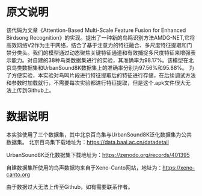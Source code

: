 # 原文说明

该代码为文章《Attention-Based Multi-Scale Feature Fusion for Enhanced Birdsong Recognition》的实现。提出了一种新的鸟鸣识别方法AMDG-NET,它将高效网络V2作为主干网络，结合了基于注意力的特征融合、多尺度特征提取和门禁分类头。我们的模型通过动态聚焦关键特征通道和有效捕捉多尺度特征来增强表示能力。对自建的38种鸟类数据集进行的实验，其准确率为98.17%。该模型在北京鸟类数据集和UrbanSound8K数据集上的准确率分别为97.56%和95.88%。
为了方便实验，本实验对鸟鸣片段进行特征提取后的特征进行存储，在后续调试方法和参数时加载就行，不需要每次实验都进行特征提取，但是这个.apk文件很大无法上传到Github上。

# 数据说明
本实验使用了三个数据集，其中北京百鸟集与UrbanSound8K泛化数据集为公共数据集。
北京百鸟集下载地址为：https://data.baai.ac.cn/datadetail

UrbanSound8K泛化数据集下载地址为：https://zenodo.org/records/401395

自建数据集所使用的鸟声数据均来自于Xeno-Canto网站，地址为：https://xeno-canto.org

由于数据过大无法上传至Github，如有需要联系作者。

